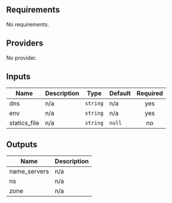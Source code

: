 ## Requirements

No requirements.

## Providers

No provider.

## Inputs

| Name | Description | Type | Default | Required |
|------|-------------|------|---------|:--------:|
| dns | n/a | `string` | n/a | yes |
| env | n/a | `string` | n/a | yes |
| statics\_file | n/a | `string` | `null` | no |

## Outputs

| Name | Description |
|------|-------------|
| name\_servers | n/a |
| ns | n/a |
| zone | n/a |

